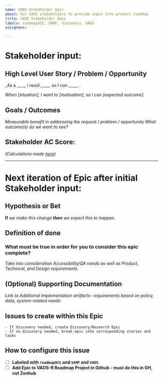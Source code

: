 ```yaml
---
name: VAOS Stakeholder Epic
about: For VAOS stakeholders to provide input into product roadmap
title: VAOS Stakeholder Epic
labels: roadmapOCC, VAMF, discovery, VAOS
assignees: ''

---
```

# Stakeholder input:
## High Level User Story / Problem / Opportunity
_As a _____, I need _____ so I can _____ ._

_When [situation], I want to [motivation], so I can [expected outcome]._


## Goals / Outcomes
_Measurable benefit in addressing the request / problem / opportunity_
_What outcome(s) do we want to see?_ 

## Stakeholder AC Score:
_(Calculations made [here](https://docs.google.com/spreadsheets/d/1fuGBtMRYTze0Z8_fvw4EmqiSVOwjC1ZIv8E5JECL2o0/edit#gid=836967960))_


---
# Next iteration of Epic after initial Stakeholder input:
## Hypothesis or Bet
**If** _we make this change_ **then** _we expect this to happen_.

## Definition of done
### What must be true in order for you to consider this epic complete? 

*Take into consideration Accessibility/QA needs as well as Product, Technical, and Design requirements.*

## (Optional) Supporting Documentation
_Link to Additional Implementation artifacts- requirements based on policy, data, system-related needs_

## Issues to create within this Epic

```
- If discovery needed, create Discovery/Research Epic
- If no discovery needed, break epic into corresponding stories and tasks
```

## How to configure this issue
- [ ] **Labeled with `roadmapOCC` and `VAMF` and `VAOS`**
- [ ] **Add Epic to VAOS-R Roadmap Project in Github - must do this in GH, not Zenhub**
